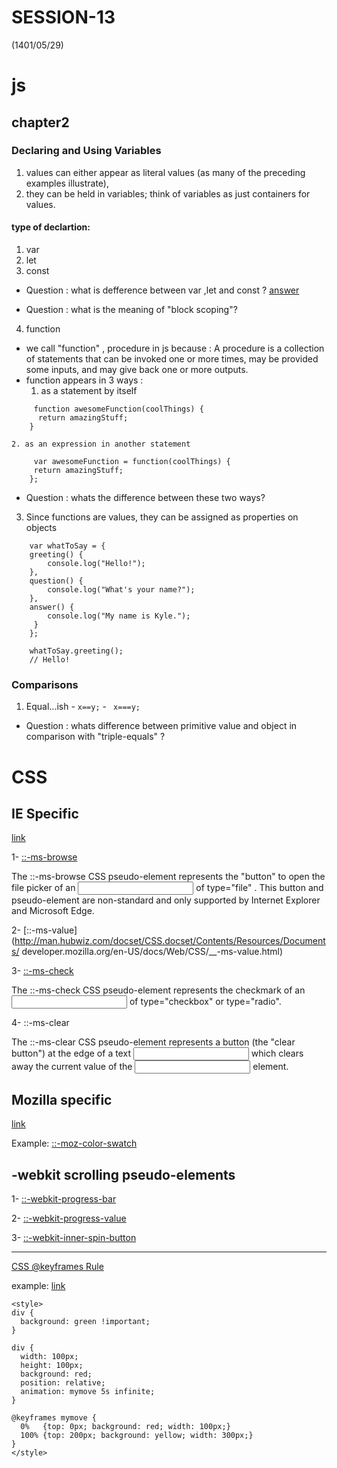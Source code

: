 # SESSION-13
(1401/05/29)

# js 
## chapter2

### Declaring and Using Variables
 1. values can either appear as literal values (as many of the preceding examples illustrate),
 2. they can be held in variables; think of variables as just containers for values.

#### type of declartion:
 1. var 
 2. let 
 3. const 

- Question : what is defference between var ,let and const ? [answer](https://www.developer.com/languages/javascript/javascript-var-let-const-variable-declaration/)

- Question : what is the meaning of "block scoping"?

 4. function 
  - we call "function" , procedure in js because : A procedure is a collection of statements that can be invoked one or more times, may be provided some inputs, and may give back
    one or more outputs.
  - function  appears in 3 ways : 
    1. as a statement by itself
```
     function awesomeFunction(coolThings) {
      return amazingStuff;
    }

```
    2. as an expression in another statement
```
     var awesomeFunction = function(coolThings) {
     return amazingStuff;
    };

```   
  - Question : whats the difference between these two ways?

   3. Since functions are values, they can be assigned as properties on objects
```
    var whatToSay = {
    greeting() {
        console.log("Hello!");
    },
    question() {
        console.log("What's your name?");
    },
    answer() {
        console.log("My name is Kyle.");
     }
    };

    whatToSay.greeting();
    // Hello! 

``` 
### Comparisons
  1. Equal...ish
    - ``` x==y; ```
    - ```  x===y; ```
 
- Question : whats difference between primitive value and object in comparison with "triple-equals" ?

# CSS

## IE Specific

 [link](https://developer.mozilla.org/en-US/docs/Web/CSS/Microsoft_Extensions)
 
 1- [::-ms-browse](http://man.hubwiz.com/docset/CSS.docset/Contents/Resources/Documents/developer.mozilla.org/en-US/docs/Web/CSS/__-ms-browse.html)
 
 The ::-ms-browse CSS pseudo-element represents the "button" to open the file picker of an <input> of type="file" . This button and pseudo-element are non-standard and only supported by Internet Explorer and Microsoft Edge.
 
 2- [::-ms-value](http://man.hubwiz.com/docset/CSS.docset/Contents/Resources/Documents/   developer.mozilla.org/en-US/docs/Web/CSS/__-ms-value.html)	
 
 
 3- [::-ms-check ](http://man.hubwiz.com/docset/CSS.docset/Contents/Resources/Documents/developer.mozilla.org/en-US/docs/Web/CSS/__-ms-check.html)
 
 The ::-ms-check CSS pseudo-element represents the checkmark of an <input> of type="checkbox" or type="radio".
 
 4- ::-ms-clear
 
 The ::-ms-clear CSS pseudo-element represents a button (the "clear button") at the edge of a text <input> which clears away the current value of the <input> element.
 

## Mozilla specific

 [link](https://developer.mozilla.org/en-US/docs/Web/CSS/Mozilla_Extensions)
 
 Example:
 [::-moz-color-swatch](https://developer.mozilla.org/en-US/docs/Web/CSS/::-moz-color-swatch)

## -webkit scrolling pseudo-elements


1- [::-webkit-progress-bar](https://developer.mozilla.org/en-US/docs/Web/CSS/::-webkit-progress-bar)

2- [::-webkit-progress-value](https://developer.mozilla.org/en-US/docs/Web/CSS/::-webkit-progress-value)

3- [::-webkit-inner-spin-button](https://developer.mozilla.org/en-US/docs/Web/CSS/::-webkit-inner-spin-button)



-----------------------


[CSS @keyframes Rule](https://www.w3schools.com/cssref/css3_pr_animation-keyframes.asp)

example:
[link](https://www.w3schools.com/cssref/tryit.asp?filename=trycss3_keyframes3)
```
<style> 
div {
  background: green !important;
}

div {
  width: 100px;
  height: 100px;
  background: red;
  position: relative;
  animation: mymove 5s infinite;
}

@keyframes mymove {
  0%   {top: 0px; background: red; width: 100px;}
  100% {top: 200px; background: yellow; width: 300px;}
}
</style>
```


